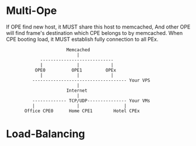 # Multi-Ope
If OPE find new host, it MUST share this host to memcached, And other OPE will find frame's destination which CPE belongs to by memcached. When CPE booting load, it MUST establish fully connection to all PEx.
 
                           Memcached            
                               |                 
                 ----------------------------  
                 |             |            |    
               OPE0          OPE1         OPEx  
                 |             |            |    
              ------------------------------------ Your VPS
                               |
                           Internet
                               |
              ------------- TCP/UDP--------------- Your VMs
              |                |                 |
           Office CPE0      Home CPE1        Hotel CPEx


# Load-Balancing
